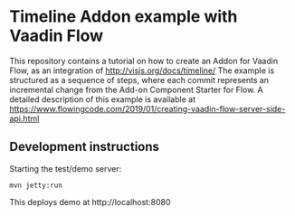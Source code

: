# Timeline Addon example with Vaadin Flow

This repository contains a tutorial on how to create an Addon for Vaadin Flow, as an integration of http://visjs.org/docs/timeline/
The example is structured as a sequence of steps, where each commit represents an incremental change from the Add-on Component Starter for Flow.
A detailed description of this example is available at https://www.flowingcode.com/2019/01/creating-vaadin-flow-server-side-api.html

## Development instructions

Starting the test/demo server:
```
mvn jetty:run
```

This deploys demo at http://localhost:8080